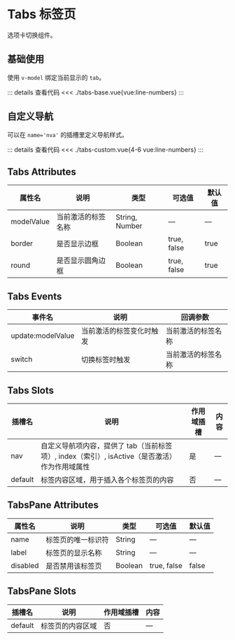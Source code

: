 <script setup>
import tabsBase from "./tabs-base.vue"
import tabsCustom from "./tabs-custom.vue"
</script>
# Tabs 标签页

选项卡切换组件。

## 基础使用

使用 ```v-model``` 绑定当前显示的 ```tab```。

<tabsBase />

::: details 查看代码
<<< ./tabs-base.vue{vue:line-numbers}
:::


## 自定义导航

可以在 ```name='nva'``` 的插槽里定义导航样式。

<tabsCustom />

::: details 查看代码
<<< ./tabs-custom.vue{4-6 vue:line-numbers}
:::

## Tabs Attributes

<table>
  <thead>
    <tr>
      <th>属性名</th>
      <th>说明</th>
      <th>类型</th>
      <th>可选值</th>
      <th>默认值</th>
    </tr>
  </thead>
  <tbody>
    <tr>
      <td>modelValue</td>
      <td>当前激活的标签名称</td>
      <td>String, Number</td>
      <td>—</td>
      <td>—</td>
    </tr>
    <tr>
      <td>border</td>
      <td>是否显示边框</td>
      <td>Boolean</td>
      <td>true, false</td>
      <td>true</td>
    </tr>
    <tr>
      <td>round</td>
      <td>是否显示圆角边框</td>
      <td>Boolean</td>
      <td>true, false</td>
      <td>true</td>
    </tr>
  </tbody>
</table>

## Tabs Events

<table>
  <thead>
    <tr>
      <th>事件名</th>
      <th>说明</th>
      <th>回调参数</th>
    </tr>
  </thead>
  <tbody>
    <tr>
      <td>update:modelValue</td>
      <td>当前激活的标签变化时触发</td>
      <td>当前激活的标签名称</td>
    </tr>
    <tr>
      <td>switch</td>
      <td>切换标签时触发</td>
      <td>当前激活的标签名称</td>
    </tr>
  </tbody>
</table>


## Tabs Slots

<table>
  <thead>
    <tr>
      <th>插槽名</th>
      <th>说明</th>
      <th>作用域插槽</th>
      <th>内容</th>
    </tr>
  </thead>
  <tbody>
    <tr>
      <td>nav</td>
      <td>自定义导航项内容，提供了 tab（当前标签项）, index（索引）, isActive（是否激活）作为作用域属性</td>
      <td>是</td>
      <td>—</td>
    </tr>
    <tr>
      <td>default</td>
      <td>标签内容区域，用于插入各个标签页的内容</td>
      <td>否</td>
      <td>—</td>
    </tr>
  </tbody>
</table>

## TabsPane Attributes

<table>
  <thead>
    <tr>
      <th>属性名</th>
      <th>说明</th>
      <th>类型</th>
      <th>可选值</th>
      <th>默认值</th>
    </tr>
  </thead>
  <tbody>
    <tr>
      <td>name</td>
      <td>标签页的唯一标识符</td>
      <td>String</td>
      <td>—</td>
      <td>—</td>
    </tr>
    <tr>
      <td>label</td>
      <td>标签页的显示名称</td>
      <td>String</td>
      <td>—</td>
      <td>—</td>
    </tr>
    <tr>
      <td>disabled</td>
      <td>是否禁用该标签页</td>
      <td>Boolean</td>
      <td>true, false</td>
      <td>false</td>
    </tr>
  </tbody>
</table>


## TabsPane Slots

<table>
  <thead>
    <tr>
      <th>插槽名</th>
      <th>说明</th>
      <th>作用域插槽</th>
      <th>内容</th>
    </tr>
  </thead>
  <tbody>
    <tr>
      <td>default</td>
      <td>标签页的内容区域</td>
      <td>否</td>
      <td>—</td>
    </tr>
  </tbody>
</table>
